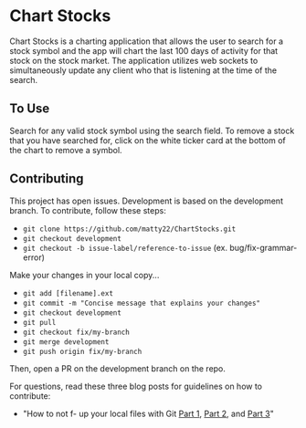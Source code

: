 # Chart Stocks

Chart Stocks is a charting application that allows the user to search for a stock symbol and the app will chart the last 100 days of activity for that stock on the stock market. The application utilizes web sockets to simultaneously update any client who that is listening at the time of the search.

## To Use

Search for any valid stock symbol using the search field. To remove a stock that you have searched for, click on the white ticker card at the bottom of the chart to remove a symbol.

## Contributing

This project has open issues. Development is based on the development branch. To contribute, follow these steps:

* `git clone https://github.com/matty22/ChartStocks.git`
* `git checkout development`
* `git checkout -b issue-label/reference-to-issue` (ex. bug/fix-grammar-error)

Make your changes in your local copy...

* `git add [filename].ext`
* `git commit -m "Concise message that explains your changes"`
* `git checkout development`
* `git pull`
* `git checkout fix/my-branch`
* `git merge development`
* `git push origin fix/my-branch`

Then, open a PR on the development branch on the repo.

For questions, read these three blog posts for guidelines on how to contribute:
* "How to not f- up your local files with Git [Part 1](https://medium.com/@francesco.agnoletto/how-to-not-f-up-your-local-files-with-git-part-1-e0756c88fd3c), [Part 2](https://medium.com/@francesco.agnoletto/how-to-not-f-up-your-local-files-with-git-part-2-fc4e243be02a), and [Part 3](https://medium.com/chingu/how-to-not-f-up-your-local-files-with-git-part-3-bf03b27b6e64)"
